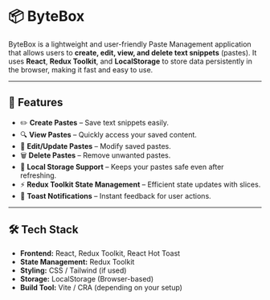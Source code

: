 # 📦 ByteBox

ByteBox is a lightweight and user-friendly Paste Management application that allows users to **create, edit, view, and delete text snippets** (pastes). It uses **React**, **Redux Toolkit**, and **LocalStorage** to store data persistently in the browser, making it fast and easy to use.

---

## 🚀 Features

- ✏️ **Create Pastes** – Save text snippets easily.
- 🔍 **View Pastes** – Quickly access your saved content.
- 📝 **Edit/Update Pastes** – Modify saved pastes.
- 🗑️ **Delete Pastes** – Remove unwanted pastes.
- 💾 **Local Storage Support** – Keeps your pastes safe even after refreshing.
- ⚡ **Redux Toolkit State Management** – Efficient state updates with slices.
- 🔔 **Toast Notifications** – Instant feedback for user actions.

---

## 🛠️ Tech Stack

- **Frontend:** React, Redux Toolkit, React Hot Toast
- **State Management:** Redux Toolkit
- **Styling:** CSS / Tailwind (if used)
- **Storage:** LocalStorage (Browser-based)
- **Build Tool:** Vite / CRA (depending on your setup)






